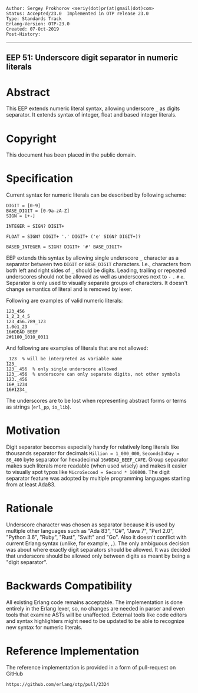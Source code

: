     Author: Sergey Prokhorov <seriy(dot)pr(at)gmail(dot)com>
    Status: Accepted/23.0  Implemented in OTP release 23.0
    Type: Standards Track
    Erlang-Version: OTP-23.0
    Created: 07-Oct-2019
    Post-History:
****
EEP 51: Underscore digit separator in numeric literals
----

Abstract
========

This EEP extends numeric literal syntax, allowing underscore `_` as digits
separator. It extends syntax of integer, float and based integer literals.

Copyright
=========

This document has been placed in the public domain.

Specification
=============

Current syntax for numeric literals can be described by following scheme:

    DIGIT = [0-9]
    BASE_DIGIT = [0-9a-zA-Z]
    SIGN = [+-]

    INTEGER = SIGN? DIGIT+

    FLOAT = SIGN? DIGIT+ '.' DIGIT+ ('e' SIGN? DIGIT+)?

    BASED_INTEGER = SIGN? DIGIT+ '#' BASE_DIGIT+

EEP extends this syntax by allowing single underscore `_` character as a
separator between two `DIGIT` or `BASE_DIGIT` characters. I.e., characters from
both left and right sides of `_` should be digits. Leading, trailing or repeated
underscores should not be allowed as well as underscores next to `-` `.` `#` `e`.
Separator is only used to visually separate groups of characters. It doesn't
change semantics of literal and is removed by lexer.

Following are examples of valid numeric literals:

    123_456
    1_2_3_4_5
    123_456.789_123
    1.0e1_23
    16#DEAD_BEEF
    2#1100_1010_0011

And following are examples of literals that are not allowed:

    _123  % will be interpreted as variable name
    123_
    123__456  % only single underscore allowed
    123_.456  % underscore can only separate digits, not other symbols
    123._456
    16#_1234
    16#1234_

The underscores are to be lost when representing abstract forms or terms as
strings (`erl_pp`, `io_lib`).

Motivation
==========

Digit separator becomes especially handy for relatively long literals like
thousands separator for decimals `Million = 1_000_000`, `SecondsInDay = 86_400`
byte separator for hexadecimal `16#DEAD_BEEF_CAFE`. Group separator makes
such literals more readable (when used wisely) and makes it easier to visually
spot typos like `MicroSecond = Second * 100000`.
The digit separator feature was adopted by multiple programming languages
starting from at least Ada83.

Rationale
=========

Underscore character was chosen as separator because it is used by multiple
other languages such as "Ada 83", "C#", "Java 7", "Perl 2.0", "Python 3.6",
"Ruby", "Rust", "Swift" and "Go". Also it doesn't conflict with current Erlang
syntax (unlike, for example, `,`).
The only ambiguous decision was about where exactly digit separators should be
allowed. It was decided that underscore should be allowed only between digits
as meant by being a "digit separator".

Backwards Compatibility
=======================

All existing Erlang code remains acceptable. The implementation is done
entirely in the Erlang lexer, so, no changes are needed in parser and
even tools that examine ASTs will be unaffected.
External tools like code editors and syntax highlighters might need to be
updated to be able to recognize new syntax for numeric literals.

Reference Implementation
========================

The reference implementation is provided in a form of pull-request on GitHub

    https://github.com/erlang/otp/pull/2324

[EmacsVar]: <> "Local Variables:"
[EmacsVar]: <> "mode: indented-text"
[EmacsVar]: <> "indent-tabs-mode: nil"
[EmacsVar]: <> "sentence-end-double-space: t"
[EmacsVar]: <> "fill-column: 70"
[EmacsVar]: <> "coding: utf-8"
[EmacsVar]: <> "End:"
[VimVar]: <> "vim: set fileencoding=utf-8 expandtab shiftwidth=4 softtabstop=4:"
